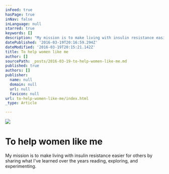 ```yaml
---
inFeed: true
hasPage: true
inNav: false
inLanguage: null
starred: true
keywords: []
description: "My mission is to make living with insulin resistance easier for others by sharing what I've learned over the years reading, exploring, and experimenting."
datePublished: '2016-03-19T20:16:59.294Z'
dateModified: '2016-03-19T20:15:21.142Z'
title: To help women like me
author: []
sourcePath: _posts/2016-03-19-to-help-women-like-me.md
published: true
authors: []
publisher:
  name: null
  domain: null
  url: null
  favicon: null
url: to-help-women-like-me/index.html
_type: Article

---
```

![](https://the-grid-user-content.s3-us-west-2.amazonaws.com/35015a82-e716-4a5e-9c7b-99bf9cf66cdc.png)

# To help women like me

My mission is to make living with insulin resistance easier for others by sharing what I've learned over the years reading, exploring, and experimenting.